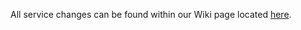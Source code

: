 All service changes can be found within our Wiki page located [here](https://github.com/hmrc/import-control-entry-declaration-intervention/wiki/Changelog).
